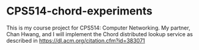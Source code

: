 # CPS514-chord-experiments

This is my course project for CPS514: Computer Networking. My partner, Chan Hwang, and I will implement the Chord distributed lookup service as described in https://dl.acm.org/citation.cfm?id=383071